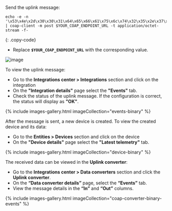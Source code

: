 Send the uplink message: 

```shell
echo -e -n '\x53\x4e\x2d\x30\x30\x31\x64\x65\x66\x61\x75\x6c\x74\x32\x35\x2e\x37\x36\x39' | coap-client -m post $YOUR_COAP_ENDPOINT_URL -t application/octet-stream -f-
```
{: .copy-code}

* Replace **`$YOUR_COAP_ENDPOINT_URL`** with the corresponding value.

![image](https://img.thingsboard.io/pe/edge/integrations/coap/terminal-coap-binary-payload-1-edge.webp)

To view the uplink message:
* Go to the **Integrations center > Integrations** section and click on the integration
* On the **"Integration details"** page select the **"Events"** tab. 
* Check the status of the uplink message. If the configuration is correct, the status will display as **"OK"**.

{% include images-gallery.html imageCollection="events-binary" %}

After the message is sent, a new device is created. 
To view the created device and its data:
* Go to the **Entities > Devices** section and click on the device
* On the **"Device details"** page select the **"Latest telemetry"** tab.

{% include images-gallery.html imageCollection="device-binary" %}

The received data can be viewed in the **Uplink converter**:
* Go to the **Integrations center > Data converters** section and click the **Uplink converter**.
* On the **“Data converter details”** page, select the **“Events”** tab.
* View the message details in the **“In”** and **“Out”** columns.

{% include images-gallery.html imageCollection="coap-converter-binary-events" %}